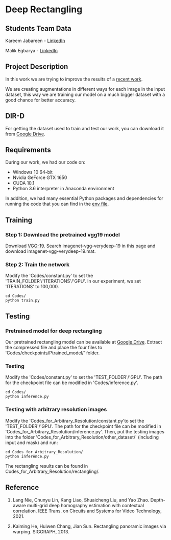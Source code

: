 # Deep Rectangling

## Students Team Data

Kareem Jabareen - [LinkedIn](https://www.linkedin.com/in/kareem-mokhtar-jabareen/)

Malik Egbarya - [LinkedIn](https://www.linkedin.com/in/malikegbarya/)

## Project Description

In this work we are trying to improve the results of a [recent work](https://github.com/nie-lang/DeepRectangling).

We are creating augmentations in different ways for each image in the input dataset, this way we are training our model on a much bigger dataset with a good chance for better accuracy.

## DIR-D

For getting the dataset used to train and test our work, you can download it from [Google Drive](https://drive.google.com/file/d/1Q0b1OLa3qbHGhFVwsLJ_fkgTRlAzFPCB/view?usp=sharing).

## Requirements

During our work, we had our code on:

- Windows 10 64-bit
- Nvidia GeForce GTX 1650
- CUDA 10.1
- Python 3.6 interpreter in Anaconda environment

In addition, we had many essential Python packages and dependencies for running the code that you can find in the [env file](./env.yaml).

## Training

### Step 1: Download the pretrained vgg19 model

Download [VGG-19](https://www.vlfeat.org/matconvnet/pretrained/#downloading-the-pre-trained-models). Search imagenet-vgg-verydeep-19 in this page and download imagenet-vgg-verydeep-19.mat.

### Step 2: Train the network

Modify the 'Codes/constant.py' to set the 'TRAIN_FOLDER'/'ITERATIONS'/'GPU'. In our experiment, we set 'ITERATIONS' to 100,000.

```
cd Codes/
python train.py
```

## Testing

### Pretrained model for deep rectangling

Our pretrained rectangling model can be available at [Google Drive](https://drive.google.com/file/d/1Q0b1OLa3qbHGhFVwsLJ_fkgTRlAzFPCB/view?usp=sharing). Extract the compressed file and place the four files to 'Codes/checkpoints/Ptrained_model/' folder.

### Testing

Modify the 'Codes/constant.py' to set the 'TEST_FOLDER'/'GPU'. The path for the checkpoint file can be modified in 'Codes/inference.py'.

```
cd Codes/
python inference.py
```

### Testing with arbitrary resolution images

Modify the 'Codes_for_Arbitrary_Resolution/constant.py'to set the 'TEST_FOLDER'/'GPU'. The path for the checkpoint file can be modified in 'Codes_for_Arbitrary_Resolution/inference.py'. Then, put the testing images into the folder 'Codes_for_Arbitrary_Resolution/other_dataset/' (including input and mask) and run:

```
cd Codes_for_Arbitrary_Resolution/
python inference.py
```

The rectangling results can be found in Codes_for_Arbitrary_Resolution/rectangling/.

## Reference

1. Lang Nie, Chunyu Lin, Kang Liao, Shuaicheng Liu, and Yao Zhao. Depth-aware multi-grid deep homography estimation with contextual correlation. IEEE Trans. on Circuits and Systems for Video Technology, 2021.

2. Kaiming He, Huiwen Chang, Jian Sun. Rectangling panoramic images via warping. SIGGRAPH, 2013.
